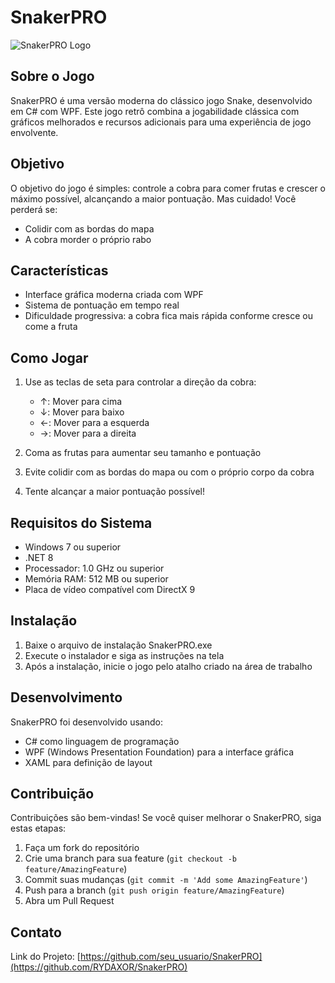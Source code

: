 # SnakerPRO

![SnakerPRO Logo](#)

## Sobre o Jogo

SnakerPRO é uma versão moderna do clássico jogo Snake, desenvolvido em C# com WPF. Este jogo retrô combina a jogabilidade clássica com gráficos melhorados e recursos adicionais para uma experiência de jogo envolvente.

## Objetivo

O objetivo do jogo é simples: controle a cobra para comer frutas e crescer o máximo possível, alcançando a maior pontuação. Mas cuidado! Você perderá se:

- Colidir com as bordas do mapa
- A cobra morder o próprio rabo

## Características

- Interface gráfica moderna criada com WPF
- Sistema de pontuação em tempo real
- Dificuldade progressiva: a cobra fica mais rápida conforme cresce ou come a fruta

## Como Jogar

1. Use as teclas de seta para controlar a direção da cobra:
   - ↑: Mover para cima
   - ↓: Mover para baixo
   - ←: Mover para a esquerda
   - →: Mover para a direita

2. Coma as frutas para aumentar seu tamanho e pontuação
3. Evite colidir com as bordas do mapa ou com o próprio corpo da cobra
4. Tente alcançar a maior pontuação possível!

## Requisitos do Sistema

- Windows 7 ou superior
- .NET 8
- Processador: 1.0 GHz ou superior
- Memória RAM: 512 MB ou superior
- Placa de vídeo compatível com DirectX 9

## Instalação

1. Baixe o arquivo de instalação SnakerPRO.exe
2. Execute o instalador e siga as instruções na tela
3. Após a instalação, inicie o jogo pelo atalho criado na área de trabalho

## Desenvolvimento

SnakerPRO foi desenvolvido usando:
- C# como linguagem de programação
- WPF (Windows Presentation Foundation) para a interface gráfica
- XAML para definição de layout

## Contribuição

Contribuições são bem-vindas! Se você quiser melhorar o SnakerPRO, siga estas etapas:

1. Faça um fork do repositório
2. Crie uma branch para sua feature (`git checkout -b feature/AmazingFeature`)
3. Commit suas mudanças (`git commit -m 'Add some AmazingFeature'`)
4. Push para a branch (`git push origin feature/AmazingFeature`)
5. Abra um Pull Request

## Contato

Link do Projeto: [https://github.com/seu_usuario/SnakerPRO](https://github.com/RYDAXOR/SnakerPRO)
